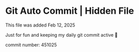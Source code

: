 # Git Auto Commit | Hidden File

This file was added Feb 12, 2025

Just for fun and keeping my daily git commit active 🤪

commit number: 451025
